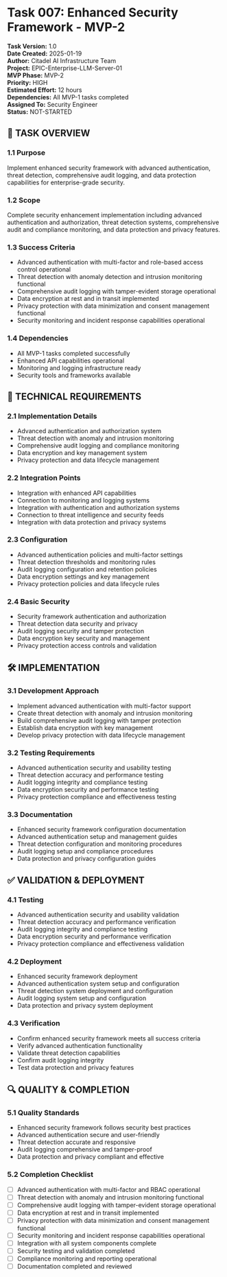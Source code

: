 # Task 007: Enhanced Security Framework - MVP-2

**Task Version:** 1.0  
**Date Created:** 2025-01-19  
**Author:** Citadel AI Infrastructure Team  
**Project:** EPIC-Enterprise-LLM-Server-01  
**MVP Phase:** MVP-2  
**Priority:** HIGH  
**Estimated Effort:** 12 hours  
**Dependencies:** All MVP-1 tasks completed  
**Assigned To:** Security Engineer  
**Status:** NOT-STARTED  

## 📝 **TASK OVERVIEW**

### **1.1 Purpose**
Implement enhanced security framework with advanced authentication, threat detection, comprehensive audit logging, and data protection capabilities for enterprise-grade security.

### **1.2 Scope**
Complete security enhancement implementation including advanced authentication and authorization, threat detection systems, comprehensive audit and compliance monitoring, and data protection and privacy features.

### **1.3 Success Criteria**
- Advanced authentication with multi-factor and role-based access control operational
- Threat detection with anomaly detection and intrusion monitoring functional
- Comprehensive audit logging with tamper-evident storage operational
- Data encryption at rest and in transit implemented
- Privacy protection with data minimization and consent management functional
- Security monitoring and incident response capabilities operational

### **1.4 Dependencies**
- All MVP-1 tasks completed successfully
- Enhanced API capabilities operational
- Monitoring and logging infrastructure ready
- Security tools and frameworks available

## 🔧 **TECHNICAL REQUIREMENTS**

### **2.1 Implementation Details**
- Advanced authentication and authorization system
- Threat detection with anomaly and intrusion monitoring
- Comprehensive audit logging and compliance monitoring
- Data encryption and key management system
- Privacy protection and data lifecycle management

### **2.2 Integration Points**
- Integration with enhanced API capabilities
- Connection to monitoring and logging systems
- Integration with authentication and authorization systems
- Connection to threat intelligence and security feeds
- Integration with data protection and privacy systems

### **2.3 Configuration**
- Advanced authentication policies and multi-factor settings
- Threat detection thresholds and monitoring rules
- Audit logging configuration and retention policies
- Data encryption settings and key management
- Privacy protection policies and data lifecycle rules

### **2.4 Basic Security**
- Security framework authentication and authorization
- Threat detection data security and privacy
- Audit logging security and tamper protection
- Data encryption key security and management
- Privacy protection access controls and validation

## 🛠️ **IMPLEMENTATION**

### **3.1 Development Approach**
- Implement advanced authentication with multi-factor support
- Create threat detection with anomaly and intrusion monitoring
- Build comprehensive audit logging with tamper protection
- Establish data encryption with key management
- Develop privacy protection with data lifecycle management

### **3.2 Testing Requirements**
- Advanced authentication security and usability testing
- Threat detection accuracy and performance testing
- Audit logging integrity and compliance testing
- Data encryption security and performance testing
- Privacy protection compliance and effectiveness testing

### **3.3 Documentation**
- Enhanced security framework configuration documentation
- Advanced authentication setup and management guides
- Threat detection configuration and monitoring procedures
- Audit logging setup and compliance procedures
- Data protection and privacy configuration guides

## ✅ **VALIDATION & DEPLOYMENT**

### **4.1 Testing**
- Advanced authentication security and usability validation
- Threat detection accuracy and performance verification
- Audit logging integrity and compliance testing
- Data encryption security and performance verification
- Privacy protection compliance and effectiveness validation

### **4.2 Deployment**
- Enhanced security framework deployment
- Advanced authentication system setup and configuration
- Threat detection system deployment and configuration
- Audit logging system setup and configuration
- Data protection and privacy system deployment

### **4.3 Verification**
- Confirm enhanced security framework meets all success criteria
- Verify advanced authentication functionality
- Validate threat detection capabilities
- Confirm audit logging integrity
- Test data protection and privacy features

## 🔍 **QUALITY & COMPLETION**

### **5.1 Quality Standards**
- Enhanced security framework follows security best practices
- Advanced authentication secure and user-friendly
- Threat detection accurate and responsive
- Audit logging comprehensive and tamper-proof
- Data protection and privacy compliant and effective

### **5.2 Completion Checklist**
- [ ] Advanced authentication with multi-factor and RBAC operational
- [ ] Threat detection with anomaly and intrusion monitoring functional
- [ ] Comprehensive audit logging with tamper-evident storage operational
- [ ] Data encryption at rest and in transit implemented
- [ ] Privacy protection with data minimization and consent management functional
- [ ] Security monitoring and incident response capabilities operational
- [ ] Integration with all system components complete
- [ ] Security testing and validation completed
- [ ] Compliance monitoring and reporting operational
- [ ] Documentation completed and reviewed 